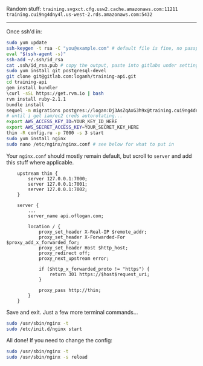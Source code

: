 Random stuff: `training.svgxct.cfg.usw2.cache.amazonaws.com:11211` `training.cui9ng4dny4l.us-west-2.rds.amazonaws.com:5432`

---

Once ssh'd in:
```bash
sudo yum update
ssh-keygen -t rsa -C "you@example.com" # default file is fine, no passphrase
eval "$(ssh-agent -s)"
ssh-add ~/.ssh/id_rsa
cat .ssh/id_rsa.pub # copy the output, paste into gitlabs under settings -> deploy key
sudo yum install git postgresql-devel
git clone git@gitlab.com:loganh/training-api.git
cd training-api
gem install bundler
\curl -sSL https://get.rvm.io | bash
rvm install ruby-2.1.1
bundle install
sequel -m migrations postgres://logan:Dj3AsZqAxG3h9x@training.cui9ng4dny4l.us-west-2.rds.amazonaws.com:5432/training
# until i get iam/ec2 creds autorotating...
export AWS_ACCESS_KEY_ID=YOUR_KEY_ID_HERE
export AWS_SECRET_ACCESS_KEY=YOUR_SECRET_KEY_HERE
thin -R config.ru -p 7000 -s 3 start
sudo yum install nginx
sudo nano /etc/nginx/nginx.conf # see below for what to put in
```

Your `nginx.conf` should mostly remain default, but scroll to `server` and add this stuff where applicable.
```
    upstream thin {
        server 127.0.0.1:7000;
        server 127.0.0.1:7001;
        server 127.0.0.1:7002;
    }

    server {
        ...
        server_name api.oflogan.com;

        location / {
            proxy_set_header X-Real-IP $remote_addr;
            proxy_set_header X-Forwarded-For $proxy_add_x_forwarded_for;
            proxy_set_header Host $http_host;
            proxy_redirect off;
            proxy_next_upstream error;

            if ($http_x_forwarded_proto != "https") {
                return 301 https://$host$request_uri;
            }

            proxy_pass http://thin;
        }
    }
```

Save and exit. Just a few more terminal commands...
```bash
sudo /usr/sbin/nginx -t
sudo /etc/init.d/nginx start
```

All done! If you need to change the config:
```bash
sudo /usr/sbin/nginx -t
sudo /usr/sbin/nginx -s reload
```
